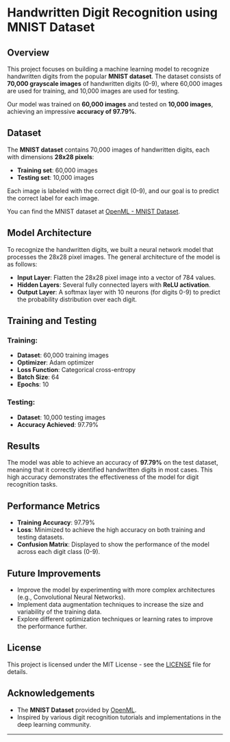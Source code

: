 # Handwritten Digit Recognition using MNIST Dataset

## Overview

This project focuses on building a machine learning model to recognize handwritten digits from the popular **MNIST dataset**. The dataset consists of **70,000 grayscale images** of handwritten digits (0-9), where 60,000 images are used for training, and 10,000 images are used for testing.

Our model was trained on **60,000 images** and tested on **10,000 images**, achieving an impressive **accuracy of 97.79%**.

## Dataset

The **MNIST dataset** contains 70,000 images of handwritten digits, each with dimensions **28x28 pixels**:
- **Training set**: 60,000 images
- **Testing set**: 10,000 images

Each image is labeled with the correct digit (0-9), and our goal is to predict the correct label for each image.

You can find the MNIST dataset at [OpenML - MNIST Dataset](https://www.openml.org/d/554).

## Model Architecture

To recognize the handwritten digits, we built a neural network model that processes the 28x28 pixel images. The general architecture of the model is as follows:
- **Input Layer**: Flatten the 28x28 pixel image into a vector of 784 values.
- **Hidden Layers**: Several fully connected layers with **ReLU activation**.
- **Output Layer**: A softmax layer with 10 neurons (for digits 0-9) to predict the probability distribution over each digit.

## Training and Testing

### Training:
- **Dataset**: 60,000 training images
- **Optimizer**: Adam optimizer
- **Loss Function**: Categorical cross-entropy
- **Batch Size**: 64
- **Epochs**: 10

### Testing:
- **Dataset**: 10,000 testing images
- **Accuracy Achieved**: 97.79%

## Results

The model was able to achieve an accuracy of **97.79%** on the test dataset, meaning that it correctly identified handwritten digits in most cases. This high accuracy demonstrates the effectiveness of the model for digit recognition tasks.

## Performance Metrics

- **Training Accuracy**: 97.79%
- **Loss**: Minimized to achieve the high accuracy on both training and testing datasets.
- **Confusion Matrix**: Displayed to show the performance of the model across each digit class (0-9).

## Future Improvements

- Improve the model by experimenting with more complex architectures (e.g., Convolutional Neural Networks).
- Implement data augmentation techniques to increase the size and variability of the training data.
- Explore different optimization techniques or learning rates to improve the performance further.

## License

This project is licensed under the MIT License - see the [LICENSE](LICENSE) file for details.

## Acknowledgements

- The **MNIST Dataset** provided by [OpenML](https://www.openml.org/d/554).
- Inspired by various digit recognition tutorials and implementations in the deep learning community.

---
